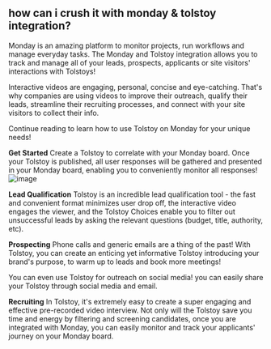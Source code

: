 ## how can i crush it with monday & tolstoy integration?

Monday is an amazing platform to monitor projects, run workflows and manage everyday tasks. The Monday and Tolstoy integration allows you to track and manage all of your leads, prospects, applicants or site visitors' interactions with Tolstoys!

Interactive videos are engaging, personal, concise and eye-catching. That's why companies are using videos to improve their outreach, qualify their leads, streamline their recruiting processes, and connect with your site visitors to collect their info.

Continue reading to learn how to use Tolstoy on Monday for your unique needs!

**Get Started**
Create a Tolstoy to correlate with your Monday board. Once your Tolstoy is published, all user responses will be gathered and presented in your Monday board, enabling you to conveniently monitor all responses! 
![image](https://github.com/user-attachments/assets/b5148061-5022-41b7-97f1-18800528f39e)


**Lead Qualification**
Tolstoy is an incredible lead qualification tool - the fast and convenient format minimizes user drop off, the interactive video engages the viewer, and the Tolstoy Choices enable you to filter out unsuccessful leads by asking the relevant questions (budget, title, authority, etc).

**Prospecting**
Phone calls and generic emails are a thing of the past! With Tolstoy, you can create an enticing yet informative Tolstoy introducing your brand's purpose, to warm up to leads and book more meetings!

You can even use Tolstoy for outreach on social media! you can easily share your Tolstoy through social media and email.

**Recruiting**
In Tolstoy, it's extremely easy to create a super engaging and effective pre-recorded video interview. Not only will the Tolstoy save you time and energy by filtering and screening candidates, once you are integrated with Monday, you can easily monitor and track your applicants' journey on your Monday board.
